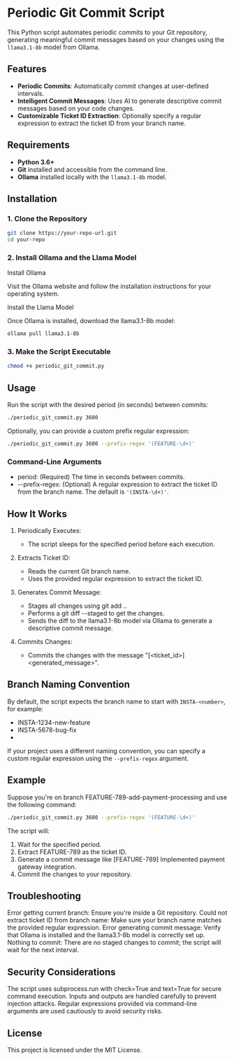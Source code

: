 # Periodic Git Commit Script

This Python script automates periodic commits to your Git repository, generating meaningful commit messages based on your changes using the `llama3.1-8b` model from Ollama.

## Features

- **Periodic Commits**: Automatically commit changes at user-defined intervals.
- **Intelligent Commit Messages**: Uses AI to generate descriptive commit messages based on your code changes.
- **Customizable Ticket ID Extraction**: Optionally specify a regular expression to extract the ticket ID from your branch name.

## Requirements

- **Python 3.6+**
- **Git** installed and accessible from the command line.
- **Ollama** installed locally with the `llama3.1-8b` model.

## Installation

### 1. Clone the Repository

```bash
git clone https://your-repo-url.git
cd your-repo
```

### 2. Install Ollama and the Llama Model

Install Ollama

Visit the Ollama website and follow the installation instructions for your operating system.

Install the Llama Model

Once Ollama is installed, download the llama3.1-8b model:

```bash
ollama pull llama3.1-8b
```

### 3. Make the Script Executable

```bash
chmod +x periodic_git_commit.py
```

## Usage

Run the script with the desired period (in seconds) between commits:

```bash
./periodic_git_commit.py 3600
```

Optionally, you can provide a custom prefix regular expression:

```bash
./periodic_git_commit.py 3600 --prefix-regex '(FEATURE-\d+)'
```

### Command-Line Arguments

- period: (Required) The time in seconds between commits.
- --prefix-regex: (Optional) A regular expression to extract the ticket ID from the branch name. The default is `'(INSTA-\d+)'`.

## How It Works

1. Periodically Executes:

   - The script sleeps for the specified period before each execution.

2. Extracts Ticket ID:

   - Reads the current Git branch name.
   - Uses the provided regular expression to extract the ticket ID.

3. Generates Commit Message:

   - Stages all changes using git add ..
   - Performs a git diff --staged to get the changes.
   - Sends the diff to the llama3.1-8b model via Ollama to generate a descriptive commit message.

4. Commits Changes:

   - Commits the changes with the message "[<ticket_id>] <generated_message>".

## Branch Naming Convention

By default, the script expects the branch name to start with `INSTA-<number>`, for example:

- INSTA-1234-new-feature
- INSTA-5678-bug-fix
-

If your project uses a different naming convention, you can specify a custom regular expression using the `--prefix-regex` argument.

## Example

Suppose you're on branch FEATURE-789-add-payment-processing and use the following command:

```bash
./periodic_git_commit.py 3600 --prefix-regex '(FEATURE-\d+)'
```

The script will:

1. Wait for the specified period.
2. Extract FEATURE-789 as the ticket ID.
3. Generate a commit message like [FEATURE-789] Implemented payment gateway integration.
4. Commit the changes to your repository.

## Troubleshooting

Error getting current branch: Ensure you're inside a Git repository.
Could not extract ticket ID from branch name: Make sure your branch name matches the provided regular expression.
Error generating commit message: Verify that Ollama is installed and the llama3.1-8b model is correctly set up.
Nothing to commit: There are no staged changes to commit; the script will wait for the next interval.

## Security Considerations

The script uses subprocess.run with check=True and text=True for secure command execution.
Inputs and outputs are handled carefully to prevent injection attacks.
Regular expressions provided via command-line arguments are used cautiously to avoid security risks.

## License

This project is licensed under the MIT License.
